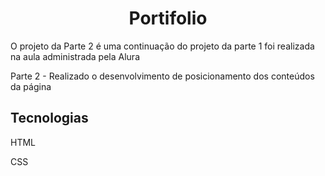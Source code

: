 <h1 align="center">Portifolio</h1>
<p>O projeto da Parte 2 é uma continuação do projeto da parte 1 foi realizada na aula administrada pela Alura</p>

<p>Parte 2 - Realizado o desenvolvimento de posicionamento dos conteúdos da página</p>

<h2>Tecnologias</h2>
<p>HTML</p>
<p>CSS</p>
